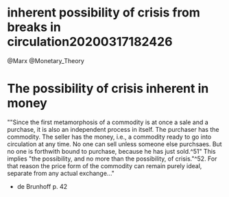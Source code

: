 inherent possibility of crisis from breaks in circulation20200317182426
========================================
@Marx
@Monetary_Theory


# The possibility of crisis inherent in money

""Since the first metamorphosis of a commodity is at once a sale and a purchase, it is also an independent process in itself. The purchaser has the commodity. The seller has the money, i.e., a commodity ready to go into circulation at any time. No one can sell unless someone else purchsaes. But no one is forthwith bound to purchase, because he has just sold.^51" This implies "the possibility, and no more than the possibility, of crisis."^52. For that reason the price form of the commodity can remain purely ideal, separate from any actual exchange..."

- de Brunhoff p. 42